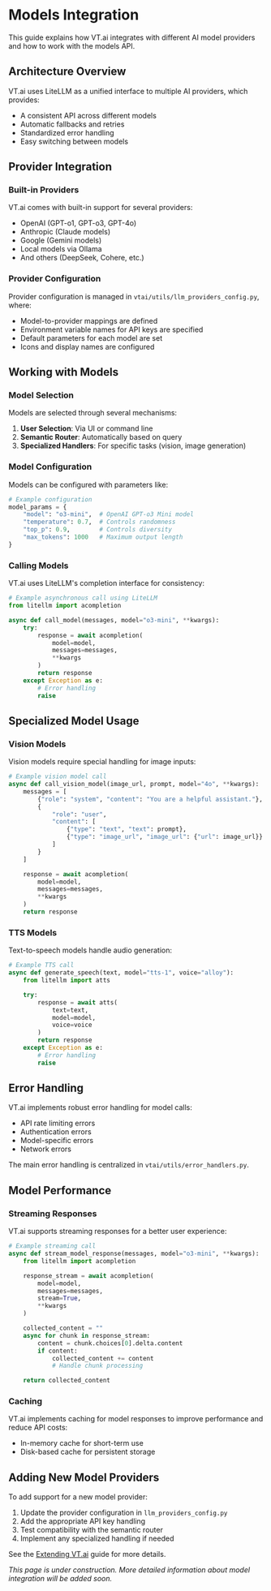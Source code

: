 # Models Integration

This guide explains how VT.ai integrates with different AI model providers and how to work with the models API.

## Architecture Overview

VT.ai uses LiteLLM as a unified interface to multiple AI providers, which provides:

- A consistent API across different models
- Automatic fallbacks and retries
- Standardized error handling
- Easy switching between models

## Provider Integration

### Built-in Providers

VT.ai comes with built-in support for several providers:

- OpenAI (GPT-o1, GPT-o3, GPT-4o)
- Anthropic (Claude models)
- Google (Gemini models)
- Local models via Ollama
- And others (DeepSeek, Cohere, etc.)

### Provider Configuration

Provider configuration is managed in `vtai/utils/llm_providers_config.py`, where:

- Model-to-provider mappings are defined
- Environment variable names for API keys are specified
- Default parameters for each model are set
- Icons and display names are configured

## Working with Models

### Model Selection

Models are selected through several mechanisms:

1. **User Selection**: Via UI or command line
2. **Semantic Router**: Automatically based on query
3. **Specialized Handlers**: For specific tasks (vision, image generation)

### Model Configuration

Models can be configured with parameters like:

```python
# Example configuration
model_params = {
    "model": "o3-mini",  # OpenAI GPT-o3 Mini model
    "temperature": 0.7,  # Controls randomness
    "top_p": 0.9,        # Controls diversity
    "max_tokens": 1000   # Maximum output length
}
```

### Calling Models

VT.ai uses LiteLLM's completion interface for consistency:

```python
# Example asynchronous call using LiteLLM
from litellm import acompletion

async def call_model(messages, model="o3-mini", **kwargs):
    try:
        response = await acompletion(
            model=model,
            messages=messages,
            **kwargs
        )
        return response
    except Exception as e:
        # Error handling
        raise
```

## Specialized Model Usage

### Vision Models

Vision models require special handling for image inputs:

```python
# Example vision model call
async def call_vision_model(image_url, prompt, model="4o", **kwargs):
    messages = [
        {"role": "system", "content": "You are a helpful assistant."},
        {
            "role": "user",
            "content": [
                {"type": "text", "text": prompt},
                {"type": "image_url", "image_url": {"url": image_url}}
            ]
        }
    ]

    response = await acompletion(
        model=model,
        messages=messages,
        **kwargs
    )
    return response
```

### TTS Models

Text-to-speech models handle audio generation:

```python
# Example TTS call
async def generate_speech(text, model="tts-1", voice="alloy"):
    from litellm import atts

    try:
        response = await atts(
            text=text,
            model=model,
            voice=voice
        )
        return response
    except Exception as e:
        # Error handling
        raise
```

## Error Handling

VT.ai implements robust error handling for model calls:

- API rate limiting errors
- Authentication errors
- Model-specific errors
- Network errors

The main error handling is centralized in `vtai/utils/error_handlers.py`.

## Model Performance

### Streaming Responses

VT.ai supports streaming responses for a better user experience:

```python
# Example streaming call
async def stream_model_response(messages, model="o3-mini", **kwargs):
    from litellm import acompletion

    response_stream = await acompletion(
        model=model,
        messages=messages,
        stream=True,
        **kwargs
    )

    collected_content = ""
    async for chunk in response_stream:
        content = chunk.choices[0].delta.content
        if content:
            collected_content += content
            # Handle chunk processing

    return collected_content
```

### Caching

VT.ai implements caching for model responses to improve performance and reduce API costs:

- In-memory cache for short-term use
- Disk-based cache for persistent storage

## Adding New Model Providers

To add support for a new model provider:

1. Update the provider configuration in `llm_providers_config.py`
2. Add the appropriate API key handling
3. Test compatibility with the semantic router
4. Implement any specialized handling if needed

See the [Extending VT.ai](extending.md) guide for more details.

*This page is under construction. More detailed information about model integration will be added soon.*
